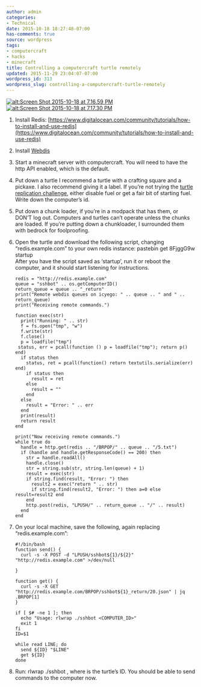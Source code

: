 ```yaml
---
author: admin
categories:
- Technical
date: 2015-10-18 18:27:48-07:00
has-comments: true
source: wordpress
tags:
- computercraft
- hacks
- minecraft
title: Controlling a computercraft turtle remotely
updated: 2015-11-29 23:04:07-07:00
wordpress_id: 313
wordpress_slug: controlling-a-computercraft-turtle-remotely
---
```

[![alt:Screen Shot 2015-10-18 at 7.16.59 PM](../wp-content/uploads/2015/10/Screen-Shot-2015-10-18-at-7.16.59-PM-1024x582.png)](../wp-content/uploads/2015/10/Screen-Shot-2015-10-18-at-7.16.59-PM.png)[![alt:Screen Shot 2015-10-18 at 7.17.30 PM](../wp-content/uploads/2015/10/Screen-Shot-2015-10-18-at-7.17.30-PM-300x197.png)](../wp-content/uploads/2015/10/Screen-Shot-2015-10-18-at-7.17.30-PM.png)

1.  Install Redis: [https://www.digitalocean.com/community/tutorials/how-to-install-and-use-redis](https://www.digitalocean.com/community/tutorials/how-to-install-and-use-redis)
2.  Install [Webdis  
    ](https://github.com/nicolasff/webdis)
3.  Start a minecraft server with computercraft. You will need to have the http API enabled, which is the default.
4.  Put down a turtle I recommend a turtle with a crafting square and a pickaxe. I also recommend giving it a label. If you’re not trying the [turtle replication challenge](http://www.computercraft.info/forums2/index.php?/topic/4462-competition/), either disable fuel or get a fair bit of starting fuel. Write down the computer’s id.
5.  Put down a chunk loader, if you’re in a modpack that has them, or DON’T log out. Computers and turtles can’t operate unless the chunks are loaded. If you’re putting down a chunkloader, I surrounded them with bedrock for foolproofing.
6.  Open the turtle and download the following script, changing “redis.example.com” to your own redis instance: pastebin get 8FjggG9w startup  
    After you have the script saved as ‘startup’, run it or reboot the computer, and it should start listening for instructions.
    
    ```
    redis = "http://redis.example.com" 
    queue = "sshbot" .. os.getComputerID()
    return_queue = queue .. "_return"
    print("Remote webdis queues on icyego: " .. queue .. " and " .. return_queue)
    print("Receiving remote commands.")
    
    function exec(str)
      print("Running: " .. str)
      f = fs.open("tmp", "w")
      f.write(str)
      f.close()
      p = loadfile("tmp")
     status, err = pcall(function () p = loadfile("tmp"); return p() end)
      if status then
        status, ret = pcall(function() return textutils.serialize(err) end)
        if status then
          result = ret
        else
          result = ""
        end
      else
        result = "Error: " .. err
      end
      print(result)
      return result
    end
    
    print("Now receiving remote commands.")
    while true do
      handle = http.get(redis .. "/BRPOP/" .. queue .. "/5.txt")
      if (handle and handle.getResponseCode() == 200) then 
        str = handle.readAll()
        handle.close()
        str = string.sub(str, string.len(queue) + 1)
        result = exec(str)
        if string.find(result, "Error: ") then
          result2 = exec("return " .. str)
          if string.find(result2, "Error: ") then a=0 else result=result2 end
        end
        http.post(redis, "LPUSH/" .. return_queue .. "/" .. result)
      end
    end
    ```
    
7.  On your local machine, save the following, again replacing “redis.example.com”:
    
    ```
    #!/bin/bash
    function send() {
      curl -s -X POST -d "LPUSH/sshbot${1}/${2}" "http://redis.example.com" >/dev/null
    
    }
    
    function get() {
      curl -s -X GET "http://redis.example.com/BRPOP/sshbot${1}_return/20.json" | jq .BRPOP[1]
    }
    
    if [ $# -ne 1 ]; then
      echo "Usage: rlwrap ./sshbot <COMPUTER_ID>"
      exit 1
    fi
    ID=$1
    
    while read LINE; do
      send ${ID} "$LINE"
      get ${ID}
    done
    ```
    
8.  Run: rlwrap ./sshbot <ID>, where <ID> is the turtle’s ID. You should be able to send commands to the computer now.
